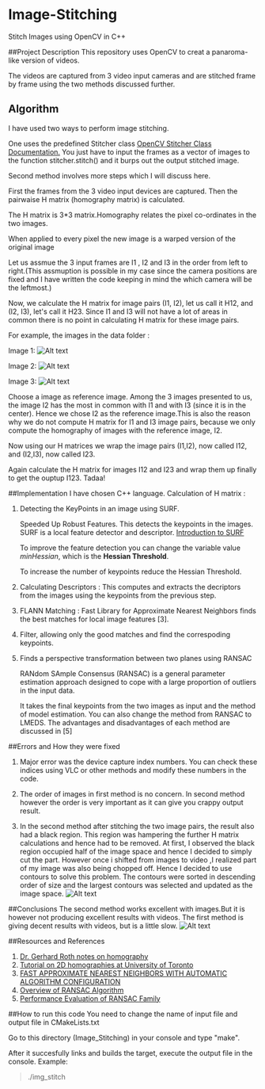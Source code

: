 # Image-Stitching
Stitch Images using OpenCV in C++

##Project Description
This repository uses OpenCV to creat a panaroma-like version of videos.

The videos are captured from 3 video input cameras and are stitched frame by frame using the two methods discussed further.

## Algorithm
I have used two ways to perform image stitching. 

One uses the predefined Stitcher class <a href = "http://docs.opencv.org/2.4/modules/stitching/doc/stitching.html">OpenCV Stitcher Class Documentation.</a>
You just have to input the frames as a vector of images to the function stitcher.stitch() and it burps out the output stitched image.

Second method involves more steps which I will discuss here.

   First the frames from the 3 video input devices are captured. Then the pairwaise H matrix (homography matrix) is calculated. 

   The H matrix is 3*3 matrix.Homography relates the pixel co-ordinates in the two images.

   When applied to every pixel the new image is a warped version of the original image


   Let us assmue the 3 input frames are I1 , I2 and I3 in the order from left to right.(This assmuption is possible in my case since the camera positions are fixed and I have written the code keeping in mind the which camera will be the leftmost.)

   Now, we calculate the H matrix for image pairs (I1, I2), let us call it H12, and (I2, I3), let's call it H23. Since I1 and I3 will not have a lot of areas in common there is no point in calculating H matrix for these image pairs.

   For example, the images in the data folder :
   
   Image 1: 
   ![Alt text](https://github.com/Manasi94/Image-Stitching/blob/master/data/S1.jpg "Image1")

   Image 2: 
   ![Alt text](https://github.com/Manasi94/Image-Stitching/blob/master/data/S2.jpg "Image2")

   Image 3: 
   ![Alt text](https://github.com/Manasi94/Image-Stitching/blob/master/data/S3.jpg "Image3")

   Choose a image as reference image. Among the 3 images presented to us, the image I2 has the most in common with I1 and with I3 (since it is in the center). Hence we chose I2 as the reference image.This is also the reason why we do not compute H matrix for I1 and I3 image pairs, because we only compute the homography of images with the reference image, I2.

   Now using our H matrices we wrap the image pairs (I1,I2), now called I12, and (I2,I3), now called I23.

  Again calculate the H matrix for images I12 and I23 and wrap them up finally to get the ouptup I123. Tadaa!


##Implementation
I have chosen C++ language. 
Calculation of H matrix : 


1. Detecting the KeyPoints in an image using SURF.

    Speeded Up Robust Features.
    This detects the keypoints in the images.
    SURF is a local feature detector and descriptor. <a href = "http://docs.opencv.org/3.0-beta/doc/py_tutorials/py_feature2d/py_surf_intro/py_surf_intro.html"> Introduction to SURF </a>

    To improve the feature detection you can change the variable value *minHessian*, which is the **Hessian Threshold**. 
  
    To increase the number of keypoints reduce the Hessian Threshold.

2. Calculating Descriptors :
   This computes and extracts the decriptors from the images using the keypoints from the previous step.

3. FLANN Matching :
   Fast Library for Approximate Nearest Neighbors  finds the best matches for local image features [3].

4. Filter, allowing only the good matches and find the correspoding keypoints.

5. Finds a perspective transformation between two planes using RANSAC

   RANdom SAmple Consensus (RANSAC) is a general parameter estimation approach designed to cope with a large
   proportion of outliers in the input data. 
   
   It takes the final keypoints from the two images as input and the method of model estimation. You can also change the method from RANSAC to LMEDS. The advantages and disadvantages of each method are discussed in [5]



##Errors and How they were fixed
1. Major error was the device capture index numbers. You can check these indices using VLC or other methods and modify these numbers in the code.

2. The order of images in first method is no concern. In second method however the order is very important as it can give you crappy output result.

3. In the second method after stitching the two image pairs, the result also had a black region. This region was hampering the further H matrix calculations and hence had to be removed. At first, I observed the black region occupied half of the image space and hence I decided to simply cut the part. However once i shifted from images to video ,I realized part of my image was also being chopped off. Hence I decided to use contours to solve this problem. The contours were sorted in descending order of size and the largest contours was selected and updated as the image space.
![Alt text](https://github.com/Manasi94/Image-Stitching/blob/master/Result/result234.jpg "Error Result")

##Conclusions
The second method works excellent with images.But it is however not producing excellent results with videos. The first method is giving decent results with videos, but is a little slow.
![Alt text](https://github.com/Manasi94/Image-Stitching/blob/master/Result/stitching_result.jpg "Result")

##Resources and References
1. <a href="http://people.scs.carleton.ca/~c_shu/Courses/comp4900d/notes/homography.pdf"> Dr. Gerhard Roth notes on homography </a>
2. <a href = "http://www.cs.toronto.edu/~jepson/csc2503/tutorials/homography.pdf"> Tutorial on 2D homographies at University of Toronto </a>
3. <a href = "http://www.cs.ubc.ca/~lowe/papers/09muja.pdf"> FAST APPROXIMATE NEAREST NEIGHBORS WITH AUTOMATIC ALGORITHM CONFIGURATION </a>
4. <a href = "http://www.cse.yorku.ca/~kosta/CompVis_Notes/ransac.pdf"> Overview of RANSAC Algorithm </a>
5. <a href = "http://www.loria.fr/~berger/Enseignement/Master2/Exposes/Choi.pdf"> Performance Evaluation of RANSAC Family </a>

##How to run this code
You need to change the name of input file and output file in CMakeLists.txt

Go to this directory (Image_Stitching) in your console and type "make".

After it succesfully  links and builds the target, execute the output file in the console. Example:

> ./img_stitch
